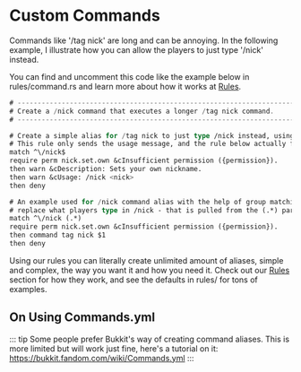 # Custom Commands

Commands like '/tag nick' are long and can be annoying. In the following example, I illustrate how you can allow the players to just type '/nick' instead.

You can find and uncomment this code like the example below in rules/command.rs and learn more about how it works at [Rules](rules).

```rs
# -----------------------------------------------------------------------------------------------
# Create a /nick command that executes a longer /tag nick command.
# -----------------------------------------------------------------------------------------------

# Create a simple alias for /tag nick to just type /nick instead, using two rules.
# This rule only sends the usage message, and the rule below actually forwards the command.
match ^\/nick$
require perm nick.set.own &cInsufficient permission ({permission}).
then warn &cDescription: Sets your own nickname.
then warn &cUsage: /nick <nick>
then deny

# An example used for /nick command alias with the help of group matching (see the $2), it will
# replace what players type in /nick - that is pulled from the (.*) part
match ^\/nick (.*)
require perm nick.set.own &cInsufficient permission ({permission}).
then command tag nick $1
then deny
```

Using our rules you can literally create unlimited amount of aliases, simple and complex, the way you want it and how you need it. Check out our [Rules](rules) section for how they work, and see the defaults in rules/ for tons of examples.

## On Using Commands.yml

::: tip
Some people prefer Bukkit's way of creating command aliases. This is more limited but will work just fine, here's a tutorial on it: https://bukkit.fandom.com/wiki/Commands.yml
:::

<style>
code {
  font-family: monospace;
}
</style>